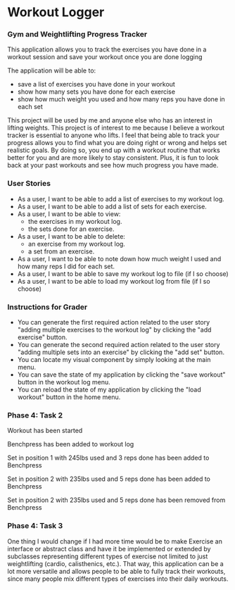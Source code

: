 # Workout Logger

### Gym and Weightlifting Progress Tracker

This application allows you to track the exercises you have done in a workout session and save your workout once you are done logging

The application will be able to:
- save a list of exercises you have done in your workout
- show how many sets you have done for each exercise
- show how much weight you used and how many reps you have done in each set

This project will be used by me and anyone else who has an interest in lifting weights. This project is of interest to me because I believe a workout tracker is essential to anyone who lifts. I feel that being able to track your progress allows you to find what you are doing right or wrong and helps set realistic goals. By doing so, you end up with a workout routine that works better for you and are more likely to stay consistent. Plus, it is fun to look back at your past workouts and see how much progress you have made.

### User Stories

- As a user, I want to be able to add a list of exercises to my workout log.
- As a user, I want to be able to add a list of sets for each exercise.
- As a user, I want to be able to view:
    - the exercises in my workout log.
    - the sets done for an exercise.
- As a user, I want to be able to delete:
    - an exercise from my workout log.
    - a set from an exercise.
- As a user, I want to be able to note down how much weight I used and how many reps I did for each set.
- As a user, I want to be able to save my workout log to file (if I so choose)
- As a user, I want to be able to load my workout log from file (if I so choose)

### Instructions for Grader

- You can generate the first required action related to the user story "adding multiple exercises to the workout log" by clicking the "add exercise" button.
- You can generate the second required action related to the user story "adding multiple sets into an exercise" by clicking the "add set" button.
- You can locate my visual component by simply looking at the main menu.
- You can save the state of my application by clicking the "save workout" button in the workout log menu.
- You can reload the state of my application by clicking the "load workout" button in the home menu.

### Phase 4: Task 2

Workout has been started

Benchpress has been added to workout log

Set in position 1 with 245lbs used and 3 reps done has been added to Benchpress

Set in position 2 with 235lbs used and 5 reps done has been added to Benchpress

Set in position 2 with 235lbs used and 5 reps done has been removed from Benchpress

### Phase 4: Task 3

One thing I would change if I had more time would be to make Exercise an interface or abstract class and have it be implemented or extended by subclasses representing different types of exercise not limited to just weightlifting (cardio, calisthenics, etc.). That way, this application can be a lot more versatile and allows people to be able to fully track their workouts, since many people mix different types of exercises into their daily workouts.
